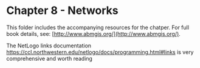 # Chapter 8 - Networks

This folder includes the accompanying resources for the chatper. For full book details, see: [http://www.abmgis.org/](http://www.abmgis.org/).



The NetLogo links documentation <https://ccl.northwestern.edu/netlogo/docs/programming.html#links> is very comprehensive and worth reading